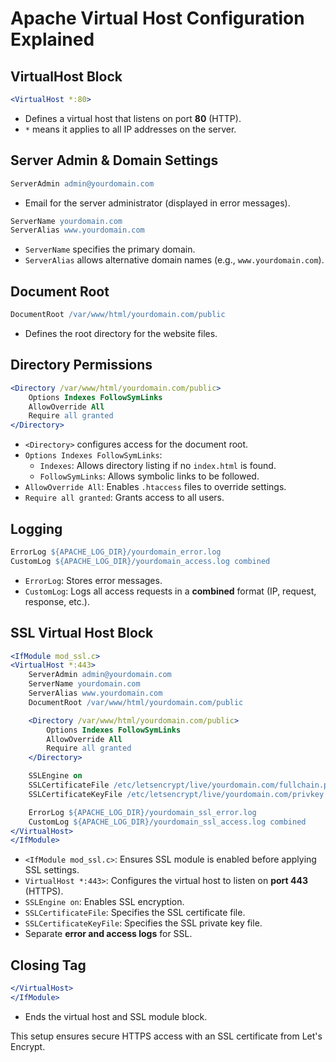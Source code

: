 # Apache Virtual Host Configuration Explained

## **VirtualHost Block**
```apache
<VirtualHost *:80>
```
- Defines a virtual host that listens on port **80** (HTTP).
- `*` means it applies to all IP addresses on the server.

## **Server Admin & Domain Settings**
```apache
ServerAdmin admin@yourdomain.com
```
- Email for the server administrator (displayed in error messages).

```apache
ServerName yourdomain.com
ServerAlias www.yourdomain.com
```
- `ServerName` specifies the primary domain.
- `ServerAlias` allows alternative domain names (e.g., `www.yourdomain.com`).

## **Document Root**
```apache
DocumentRoot /var/www/html/yourdomain.com/public
```
- Defines the root directory for the website files.

## **Directory Permissions**
```apache
<Directory /var/www/html/yourdomain.com/public>
    Options Indexes FollowSymLinks
    AllowOverride All
    Require all granted
</Directory>
```
- `<Directory>` configures access for the document root.
- `Options Indexes FollowSymLinks`:  
  - `Indexes`: Allows directory listing if no `index.html` is found.  
  - `FollowSymLinks`: Allows symbolic links to be followed.
- `AllowOverride All`: Enables `.htaccess` files to override settings.
- `Require all granted`: Grants access to all users.

## **Logging**
```apache
ErrorLog ${APACHE_LOG_DIR}/yourdomain_error.log
CustomLog ${APACHE_LOG_DIR}/yourdomain_access.log combined
```
- `ErrorLog`: Stores error messages.
- `CustomLog`: Logs all access requests in a **combined** format (IP, request, response, etc.).

## **SSL Virtual Host Block**
```apache
<IfModule mod_ssl.c>
<VirtualHost *:443>
    ServerAdmin admin@yourdomain.com
    ServerName yourdomain.com
    ServerAlias www.yourdomain.com
    DocumentRoot /var/www/html/yourdomain.com/public

    <Directory /var/www/html/yourdomain.com/public>
        Options Indexes FollowSymLinks
        AllowOverride All
        Require all granted
    </Directory>

    SSLEngine on
    SSLCertificateFile /etc/letsencrypt/live/yourdomain.com/fullchain.pem
    SSLCertificateKeyFile /etc/letsencrypt/live/yourdomain.com/privkey.pem

    ErrorLog ${APACHE_LOG_DIR}/yourdomain_ssl_error.log
    CustomLog ${APACHE_LOG_DIR}/yourdomain_ssl_access.log combined
</VirtualHost>
</IfModule>
```
- `<IfModule mod_ssl.c>`: Ensures SSL module is enabled before applying SSL settings.
- `VirtualHost *:443>`: Configures the virtual host to listen on **port 443** (HTTPS).
- `SSLEngine on`: Enables SSL encryption.
- `SSLCertificateFile`: Specifies the SSL certificate file.
- `SSLCertificateKeyFile`: Specifies the SSL private key file.
- Separate **error and access logs** for SSL.

## **Closing Tag**
```apache
</VirtualHost>
</IfModule>
```
- Ends the virtual host and SSL module block.

This setup ensures secure HTTPS access with an SSL certificate from Let's Encrypt.

